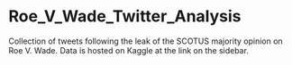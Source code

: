 # Roe_V_Wade_Twitter_Analysis
Collection of tweets following the leak of the SCOTUS majority opinion on Roe V. Wade. Data is hosted on Kaggle at the link on the sidebar.
